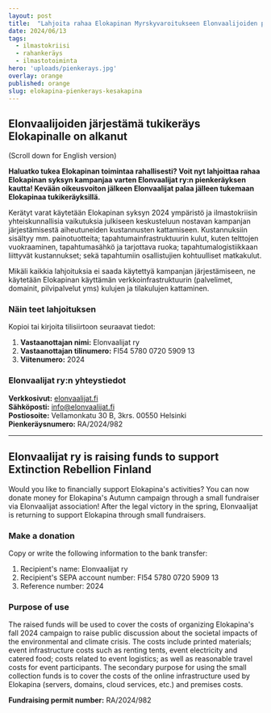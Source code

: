 ```yaml
---
layout: post
title:  "Lahjoita rahaa Elokapinan Myrskyvaroitukseen Elonvaalijoiden pienkeräyksellä"
date: 2024/06/13
tags:
  - ilmastokriisi
  - rahankeräys
  - ilmastotoiminta
hero: 'uploads/pienkerays.jpg'
overlay: orange
published: orange
slug: elokapina-pienkerays-kesakapina
---
```


## Elonvaalijoiden järjestämä tukikeräys Elokapinalle on alkanut
(Scroll down for English version)  

**Haluatko tukea Elokapinan toimintaa rahallisesti? Voit nyt lahjoittaa rahaa Elokapinan syksyn kampanjaa varten Elonvaalijat ry:n pienkeräyksen kautta! Kevään oikeusvoiton jälkeen Elonvaalijat palaa jälleen tukemaan Elokapinaa tukikeräyksillä.** 

Kerätyt varat käytetään Elokapinan syksyn 2024 ympäristö­ ja ilmastokriisin yhteiskunnallisia vaikutuksia julkiseen keskusteluun nostavan kampanjan järjestämisestä aiheutuneiden kustannusten kattamiseen. Kustannuksiin sisältyy mm. painotuotteita; tapahtumainfrastruktuurin kulut, kuten telttojen vuokraaminen, tapahtumasähkö ja tarjottava ruoka; tapahtumalogistiikkaan liittyvät kustannukset; sekä tapahtumiin osallistujien kohtuulliset matkakulut. 

Mikäli kaikkia lahjoituksia ei saada käytettyä kampanjan järjestämiseen, ne käytetään Elokapinan käyttämän verkkoinfrastruktuurin (palvelimet, domainit, pilvipalvelut yms) kulujen ja tilakulujen kattaminen.

### Näin teet lahjoituksen
Kopioi tai kirjoita tilisiirtoon seuraavat tiedot:

1. **Vastaanottajan nimi:** Elonvaalijat ry
2. **Vastaanottajan tilinumero:** FI54 5780 0720 5909 13
3. **Viitenumero:** 2024


### Elonvaalijat ry:n yhteystiedot
**Verkkosivut:** [elonvaalijat.fi](https://elonvaalijat.fi)  
**Sähköposti:** [info@elonvaalijat.fi](mailto:info@elonvaalijat.fi)  
**Postiosoite:** Vellamonkatu 30 B, 3krs. 00550 Helsinki  
**Pienkeräysnumero:** RA/2024/982  

---

## Elonvaalijat ry is raising funds to support Extinction Rebellion Finland
Would you like to financially support Elokapina's activities? You can now donate money for Elokapina's Autumn campaign through a small fundraiser via Elonvaalijat association! After the legal victory in the spring, Elonvaalijat is returning to support Elokapina through small fundraisers.

### Make a donation
Copy or write the following information to the bank transfer:
1. Recipient's name: Elonvaalijat ry
2. Recipient's SEPA account number: FI54 5780 0720 5909 13
3. Reference number: 2024

### Purpose of use
The raised funds will be used to cover the costs of organizing Elokapina's fall 2024 campaign to raise public discussion about the societal impacts of the environmental and climate crisis. The costs include printed materials; event infrastructure costs such as renting tents, event electricity and catered food; costs related to event logistics; as well as reasonable travel costs for event participants. The secondary purpose for using the small collection funds is to cover the costs of the online infrastructure used by Elokapina (servers, domains, cloud services, etc.) and premises costs.

**Fundraising permit number:** RA/2024/982
